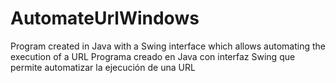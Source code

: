 # AutomateUrlWindows
Program created in Java with a Swing interface which allows automating the execution of a URL
Programa creado en Java con interfaz Swing que permite automatizar la ejecución de una URL
